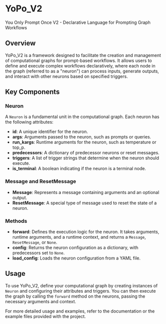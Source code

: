 # YoPo_V2
You Only Prompt Once V2 - Declarative Language for Prompting Graph Workflows

## Overview
YoPo_V2 is a framework designed to facilitate the creation and management of computational graphs for prompt-based workflows. It allows users to define and execute complex workflows declaratively, where each node in the graph (referred to as a "neuron") can process inputs, generate outputs, and interact with other neurons based on specified triggers.

## Key Components

### Neuron
A `Neuron` is a fundamental unit in the computational graph. Each neuron has the following attributes:
- **id**: A unique identifier for the neuron.
- **args**: Arguments passed to the neuron, such as prompts or queries.
- **run_kargs**: Runtime arguments for the neuron, such as temperature or top_p.
- **predecessors**: A dictionary of predecessor neurons or reset messages.
- **triggers**: A list of trigger strings that determine when the neuron should execute.
- **is_terminal**: A boolean indicating if the neuron is a terminal node.

### Message and ResetMessage
- **Message**: Represents a message containing arguments and an optional output.
- **ResetMessage**: A special type of message used to reset the state of a neuron.

### Methods
- **forward**: Defines the execution logic for the neuron. It takes arguments, runtime arguments, and a runtime context, and returns a `Message`, `ResetMessage`, or `None`.
- **config**: Returns the neuron configuration as a dictionary, with predecessors set to `None`.
- **load_config**: Loads the neuron configuration from a YAML file.

## Usage
To use YoPo_V2, define your computational graph by creating instances of `Neuron` and configuring their attributes and triggers. You can then execute the graph by calling the `forward` method on the neurons, passing the necessary arguments and context.

For more detailed usage and examples, refer to the documentation or the example files provided with the project.